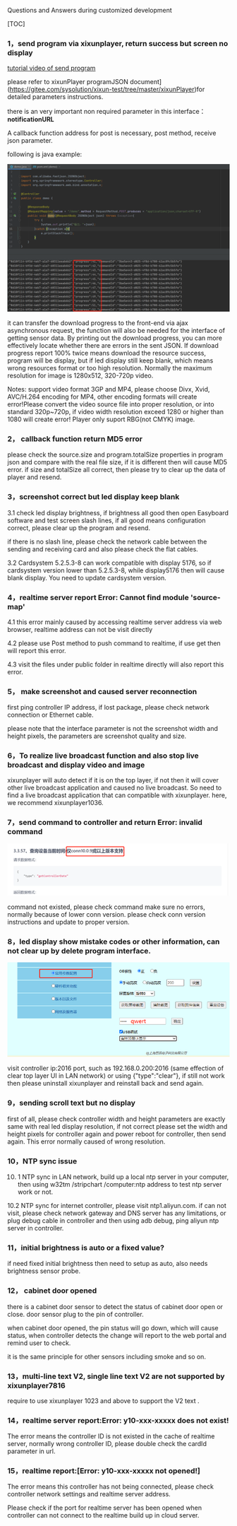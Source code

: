 

Questions and Answers during customized development



[TOC]

### 1，send program via xixunplayer, return success but screen no display

[tutorial video of send program](file:///D:/zdemo/文档/www)

please refer to xixunPlayer programJSON document](https://gitee.com/sysolution/xixun-test/tree/master/xixunPlayer)for detailed parameters instructions. 

there is an very important non required parameter in this interface：**notificationURL**

A callback function address for post is necessary, post method, receive json parameter. 

following is java example:

![image-getJson](../pictures/Secondarydevelopment3.png)

it can transfer the download progress to the front-end via ajax asynchronous request, the function will also be needed for the interface of getting sensor data. By printing out the download progress, you can more effectively locate whether there are errors in the sent JSON. If download progress report 100% twice means download the resource success, program will be display, but if led display still keep blank, which means wrong resources format or too high resolution. Normally the maximum resolution for image is 1280x512, 320-720p video. 

Notes: support video format 3GP and MP4, please choose Divx, Xvid, AVC/H.264 encoding for MP4, other encoding formats will create error!Please convert the video source file into proper resolution, or into standard 320p~720p, if video width resolution exceed 1280 or higher than 1080 will create error! Player only suport RBG(not CMYK) image.



### 2， callback function return MD5 error

please check the source.size and program.totalSize properties in program json and compare with the real file size, if it is different then will cause MD5 error. if size and totalSize all correct, then please try to clear up the data of player and resend. 



### 3，screenshot correct but led display keep blank



3.1 check led display brightness, if brightness all good then open Easyboard software and test screen slash lines, if all good means configuration correct, please clear up the program and resend. 

if there is no slash line, please check the network cable between the sending and receiving card and also please check the flat cables. 



3.2 Cardsystem 5.2.5.3-8 can work compatible with display 5176, so if cardsystem version lower than 5.2.5.3-8, while display5176 then will cause blank display. You need to update cardsystem version. 

### 4，realtime server report Error: Cannot find module 'source-map'

4.1 this error mainly caused by accessing realtime server address via web browser, realtime address can not be visit directly

4.2 please use Post method to push command to realtime, if use get then will report this error. 

4.3 visit the files under public folder in realtime directly will also report this error. 



### 5， make screenshot and caused server reconnection

first ping controller IP address, if lost package, please check network connection or Ethernet cable. 

please note that the interface parameter is not the screenshot width and height pixels, the parameters are screenshot quality and size. 



### 6，To realize live broadcast function and also stop live broadcast and display video and image

xixunplayer will auto detect if it is on the top layer, if not then it will cover other live broadcast application and caused no live broadcast. So need to find a live broadcast application that can compatible with xixunplayer. here, we recommend xixunplayer1036. 



### 7，send command to controller and return Error: invalid command

![image-20201210171301724](../pictures/Secondarydevelopment1.png)

command not existed, please check command make sure no errors, normally because of lower conn version. please check conn version instructions and update to proper version. 



### 8，led display show mistake codes or other information, can not clear up by delete program interface. 



![image-20201210172254400](../pictures/Secondarydevelopment2.png)

visit controller ip:2016 port, such as 192.168.0.200:2016 (same effection of clear top layer UI in LAN network) or using {"type":"clear"}, if still not work then please uninstall xixunplayer and reinstall back and send again. 

### 9，sending scroll text but no display

first of all, please check controller width and height parameters are exactly same with real led display resolution, if not correct please set the width and height pixels for controller again and power reboot for controller, then send again. This error normally caused of wrong resolution. 



### 10，NTP sync issue



10. 1 NTP sync in LAN network, build up a local ntp server in your computer, then using w32tm /stripchart /computer:ntp address to test ntp server work or not. 



10.2 NTP sync for internet controller, please visit ntp1.aliyun.com. if can not visit, please check network gateway and DNS server has any limitations, or plug debug cable in controller and then using adb debug, ping aliyun ntp server in controller. 




### 11，initial brightness is auto or a fixed value?

if need fixed  initial brightness then need to setup as auto, also needs brightness sensor probe. 


### 12， cabinet door opened

there is a cabinet door sensor to detect the status of cabinet door open or close. door sensor plug to the pin of controller. 

when cabinet door opened, the pin status will go down, which will cause status, when controller detects the change will report to the web portal and remind user to check. 

it is the same principle for other sensors including smoke  and so on. 





### 13，multi-line text V2, single line text V2 are not supported by xixunplayer7816



require to use xixunplayer 1023 and above to support the V2 text .


### 14，realtime server report:Error: y10-xxx-xxxxx does not exist!

  The error means the controller ID is not existed in the cache of realtime server, normally wrong controller ID, please double check the cardId parameter in url. 


### 15，realtime report:[Error: y10-xxx-xxxxx not opened!]

  The error means this controller has not being connected, please check controller network settings and realtime server address. 

Please check if the port for realtime server has been opened when controller can not connect to the realtime build up in cloud server. 


